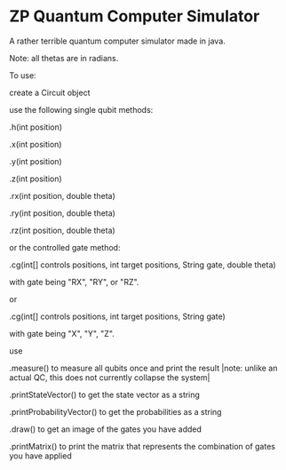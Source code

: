# ZP Quantum Computer Simulator

A rather terrible quantum computer simulator made in java.

Note: all thetas are in radians.

To use:

create a Circuit object

use the following single qubit methods:

  .h(int position)

  .x(int position)

  .y(int position)

  .z(int position)

  .rx(int position, double theta)

  .ry(int position, double theta)

  .rz(int position, double theta)

or the controlled gate method:

  .cg(int[] controls positions, int target positions, String gate, double theta)

with gate being "RX", "RY", or "RZ".

or

  .cg(int[] controls positions, int target positions, String gate)

with gate being "X", "Y", "Z".


use

.measure() to measure all qubits once and print the result |note: unlike an actual QC, this does not currently collapse the system|

.printStateVector() to get the state vector as a string

.printProbabilityVector() to get the probabilities as a string

.draw() to get an image of the gates you have added

.printMatrix() to print the matrix that represents the combination of gates you have applied
